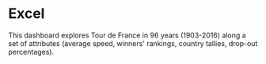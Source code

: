 # Excel

This dashboard explores Tour de France in 96 years (1903-2016) along a set of attributes (average speed, winners' rankings, country tallies, drop-out percentages).

